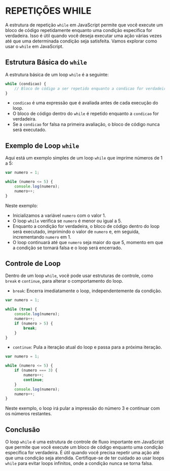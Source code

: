 # REPETIÇÕES WHILE
A estrutura de repetição `while` em JavaScript permite que você execute um bloco de código repetidamente enquanto uma condição específica for verdadeira. Isso é útil quando você deseja executar uma ação várias vezes até que uma determinada condição seja satisfeita. Vamos explorar como usar o `while` em JavaScript.

## Estrutura Básica do `while`

A estrutura básica de um loop `while` é a seguinte:

```javascript
while (condicao) {
    // Bloco de código a ser repetido enquanto a condicao for verdadeira
}
```

- `condicao` é uma expressão que é avaliada antes de cada execução do loop.
- O bloco de código dentro do `while` é repetido enquanto a `condicao` for verdadeira.
- Se a `condicao` for falsa na primeira avaliação, o bloco de código nunca será executado.

## Exemplo de Loop `while`

Aqui está um exemplo simples de um loop `while` que imprime números de 1 a 5:

```javascript
var numero = 1;

while (numero <= 5) {
    console.log(numero);
    numero++;
}
```

Neste exemplo:

- Inicializamos a variável `numero` com o valor 1.
- O loop `while` verifica se `numero` é menor ou igual a 5.
- Enquanto a condição for verdadeira, o bloco de código dentro do loop será executado, imprimindo o valor de `numero` e, em seguida, incrementando `numero` em 1.
- O loop continuará até que `numero` seja maior do que 5, momento em que a condição se tornará falsa e o loop será encerrado.

## Controle de Loop

Dentro de um loop `while`, você pode usar estruturas de controle, como `break` e `continue`, para alterar o comportamento do loop.

- `break`: Encerra imediatamente o loop, independentemente da condição.

```javascript
var numero = 1;

while (true) {
    console.log(numero);
    numero++;
    if (numero > 5) {
        break;
    }
}
```

- `continue`: Pula a iteração atual do loop e passa para a próxima iteração.

```javascript
var numero = 1;

while (numero <= 5) {
    if (numero === 3) {
        numero++;
        continue;
    }
    console.log(numero);
    numero++;
}
```

Neste exemplo, o loop irá pular a impressão do número 3 e continuar com os números restantes.

## Conclusão

O loop `while` é uma estrutura de controle de fluxo importante em JavaScript que permite que você execute um bloco de código enquanto uma condição específica for verdadeira. É útil quando você precisa repetir uma ação até que uma condição seja atendida. Certifique-se de ter cuidado ao usar loops `while` para evitar loops infinitos, onde a condição nunca se torna falsa.